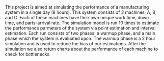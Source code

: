 This project is aimed at simulating the performance of a manufacturing system in a single day (8 hours). This system consists of 3 machines; A, B, and C. Each of these machines have their own unique work time, down time, and parts-arrival rate.
The simulation model is run 10 times to estimate the performance parmeters of the system via point estimation and interval estimation. Each run consists of two phases: a warmup phase, and a main phase which the system is evaluated upon.
The warmup phase is a 2 hour simulation and is used to reduce the bias of our estimations.
After the simulation we also return charts about the performance of each machine to check for bottlenecks.
